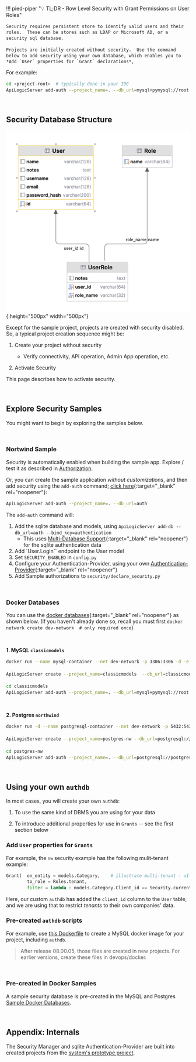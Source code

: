 !!! pied-piper ":bulb: TL;DR - Row Level Security with Grant Permissions on User Roles"

    Security requires persistent store to identify valid users and their roles.  These can be stores such as LDAP or Microsoft AD, or a security sql database.

    Projects are initially created without security.  Use the command below to add security using your own database, which enables you to *Add `User` properties for `Grant` declarations*,

For example:

```bash
cd <project-root>  # typically done in your IDE
ApiLogicServer add-auth --project_name=. --db_url=mysql+pymysql://root:p@localhost:3306/authdb
```        

&nbsp;

## Security Database Structure

![authdb](images/security/authdb.png){:height="500px" width="500px"}

Except for the sample project, projects are created with security disabled.  So, a typical project creation sequence might be:

1. Create your project without security

    * Verify connectivity, API operation, Admin App operation, etc.

2. Activate Security

This page describes how to activate security.

&nbsp;

## Explore Security Samples

You might want to begin by exploring the samples below.

&nbsp;

### Nortwind Sample

Security is automatically enabled when building the sample app.  Explore / test it as described in [Authorization](Security-Authorization.md#sample).

Or, you can create the sample application _without customizations_, and then add security using the `add-auth` command; [click here](Sample-Database.md#activate-security){:target="_blank" rel="noopener"}:

```bash
ApiLogicServer add-auth --project_name=. --db_url=auth
```

The `add-auth` command will:

1. Add the sqlite database and models, using `ApiLogicServer add-db --db_url=auth --bind_key=authentication`
    * This uses [Multi-Database Support](Data-Model-Multi.md){:target="_blank" rel="noopener"} for the sqlite authentication data
2. Add `User.Login`` endpoint to the User model
3. Set `SECURITY_ENABLED` in `config.py`
4. Configure your Authentication-Provider, using your own [Authentication-Provider](Security-Authentication-Provider.md){:target="_blank" rel="noopener"}
5. Add Sample authorizations to `security/declare_security.py`

&nbsp;

### Docker Databases

You can use the [docker databases](Database-Docker.md){:target="_blank" rel="noopener"} as shown below.  (If you haven't already done so, recall you must first `docker network create dev-network  # only required once`)

&nbsp;

**1. MySQL `classicmodels`**

```bash
docker run --name mysql-container --net dev-network -p 3306:3306 -d -e MYSQL_ROOT_PASSWORD=p apilogicserver/mysql8.0:latest

ApiLogicServer create --project_name=classicmodels  --db_url=classicmodels

cd classicmodels
ApiLogicServer add-auth --project_name=. --db_url=mysql+pymysql://root:p@localhost:3306/authdb
```
&nbsp;

**2. Postgres `northwind`**

```bash
docker run -d --name postgresql-container --net dev-network -p 5432:5432 -e PGDATA=/pgdata -e POSTGRES_PASSWORD=p apilogicserver/postgres:latest

ApiLogicServer create --project_name=postgres-nw --db_url=postgresql://postgres:p@localhost/postgres

cd postgres-nw
ApiLogicServer add-auth --project_name=. --db_url=postgresql://postgres:p@localhost/authdb
```


&nbsp;

## Using your own `authdb`

In most cases, you will create your own `authdb`:

1. To use the same kind of DBMS you are using for your data

2. To introduce additional properties for use in `Grants` -- see the first section below


### Add `User` properties for `Grants`

For example, the `nw` security example has the following mulit-tenant example:

```python
Grant(  on_entity = models.Category,    # illustrate multi-tenant - u1 shows only row 1
        to_role = Roles.tenant,
        filter = lambda : models.Category.Client_id == Security.current_user().client_id)  # User table attributes
```

Here, our custom `authdb` has added the `client_id` column to the `User` table, and we are using that to restrict _tenants_ to their own companies' data.


### Pre-created `authdb` scripts

For example, use [this Dockerfile](https://github.com/valhuber/ApiLogicServer/tree/main/api_logic_server_cli/project_prototype/devops/docker) to create a MySQL docker image for your project, including `authdb`.

> After release 08.00.05, those files are created in new projects.  For earlier versions, create these files in devops/docker.

&nbsp;

### Pre-created in Docker Samples

A sample security database is pre-created in the MySQL and Postgres [Sample Docker Databases](Database-Docker.md).

&nbsp;

## Appendix: Internals

The Security Manager and sqlite Authentication-Provider are built into created projects from the [system's prototype project](https://github.com/valhuber/ApiLogicServer/tree/main/api_logic_server_cli/project_prototype_nw).
